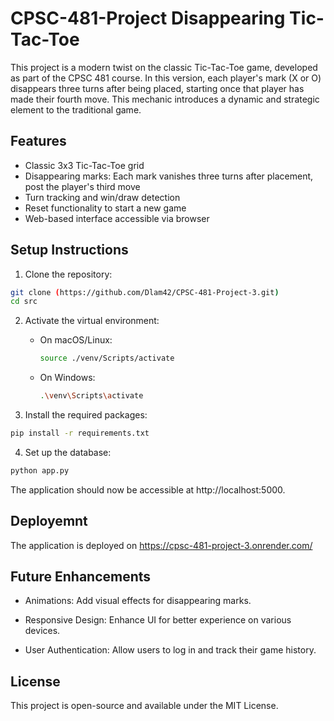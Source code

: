 # CPSC-481-Project  Disappearing Tic-Tac-Toe
This project is a modern twist on the classic Tic-Tac-Toe game, developed as part of the CPSC 481 course. In this version, each player's mark (X or O) disappears three turns after being placed, starting once that player has made their fourth move. This mechanic introduces a dynamic and strategic element to the traditional game.

## Features

- Classic 3x3 Tic-Tac-Toe grid
- Disappearing marks: Each mark vanishes three turns after placement, post the player's third move
- Turn tracking and win/draw detection
- Reset functionality to start a new game
- Web-based interface accessible via browser


## Setup Instructions

1. Clone the repository:
```bash
git clone (https://github.com/Dlam42/CPSC-481-Project-3.git)
cd src
```

2. Activate the virtual environment:
   - On macOS/Linux:
     ```bash
     source ./venv/Scripts/activate
     ```
   - On Windows:
     ```bash
     .\venv\Scripts\activate
     ```

3. Install the required packages:
```bash
pip install -r requirements.txt
```

4. Set up the database:
```bash
python app.py
```


The application should now be accessible at http://localhost:5000.

## Deployemnt
The application is deployed on 
https://cpsc-481-project-3.onrender.com/

## Future Enhancements
- Animations: Add visual effects for disappearing marks.

- Responsive Design: Enhance UI for better experience on various devices.

- User Authentication: Allow users to log in and track their game history.

## License
This project is open-source and available under the MIT License.

